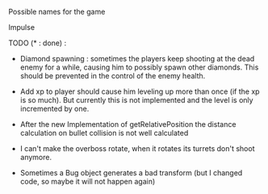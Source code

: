 

Possible names for the game

Impulse


TODO (* : done) : 

* Diamond spawning : sometimes the players keep shooting at the dead enemy for a while, causing him to possibly spawn other diamonds. This should 
  be prevented in the control of the enemy health.

* Add xp to player should cause him leveling up more than once (if the xp is so much). But currently this is not implemented and the level is only
  incremented by one.

* After the new Implementation of getRelativePosition the distance calculation on bullet collision is not well calculated
* I can't make the overboss rotate, when it rotates its turrets don't shoot anymore.
- Sometimes a Bug object generates a bad transform (but I changed code, so maybe it will not happen again)

